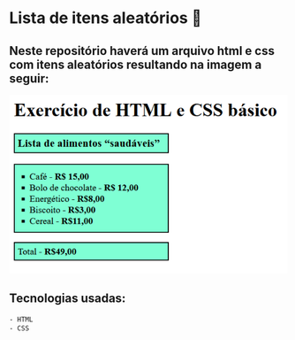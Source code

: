 # Lista de itens aleatórios 🧾

## Neste repositório haverá um arquivo html e css com itens aleatórios resultando na imagem a seguir:

[<img src="images/itens-aleatorios.png">](https://joao-guilherme-ms-dev.github.io/Lista-de-itens-aleatorios/)

## Tecnologias usadas:

``````
- HTML
- CSS
``````
